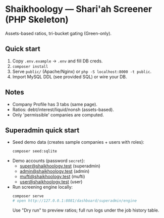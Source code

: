 # Shaikhoology — Shari'ah Screener (PHP Skeleton)

Assets-based ratios, tri-bucket gating (Green-only).

## Quick start
1) Copy `.env.example` → `.env` and fill DB creds.
2) `composer install`
3) Serve `public/` (Apache/Nginx) or `php -S localhost:8000 -t public`.
4) Import MySQL DDL (see provided SQL) or wire your DB.

## Notes
- Company Profile has 3 tabs (same page).
- Ratios: debt/interest/liquid/nonsh (assets-based).
- Only 'permissible' companies are computed.

## Superadmin quick start
- Seed demo data (creates sample companies + users with roles):
  ```bash
  composer seed:sqlite
  ```
- Demo accounts (password `secret`):
  - super@shaikhoology.test (superadmin)
  - admin@shaikhoology.test (admin)
  - mufti@shaikhoology.test (mufti)
  - user@shaikhoology.test (user)
- Run screening engine locally:
  ```bash
  composer serve
  # open http://127.0.0.1:8081/dashboard/superadmin/engine
  ```
  Use "Dry run" to preview ratios; full run logs under the job history table.
